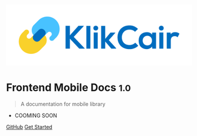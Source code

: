 <!-- _coverpage.md -->

![logo](_assets/image/KLIKCAIR-LOGO-1.webp)

# Frontend Mobile Docs <small>1.0</small>

> A documentation for mobile library

- COOMING SOON

[GitHub](https://github.com/toniebe)
[Get Started](#description)